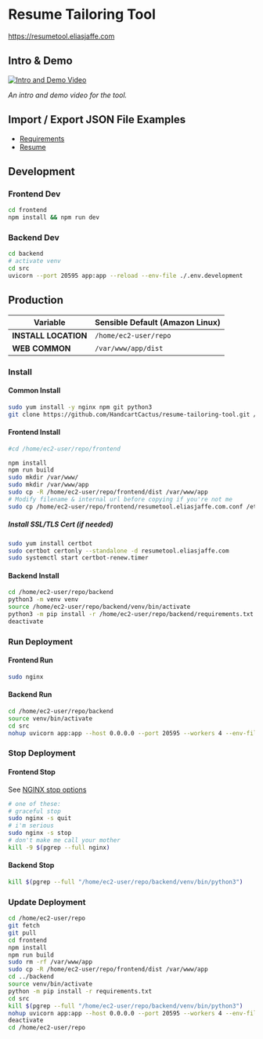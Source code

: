 # Resume Tailoring Tool
https://resumetool.eliasjaffe.com

## Intro & Demo
[![Intro and Demo Video](https://img.youtube.com/vi/-xjNAUPHewo/0.jpg)](https://www.youtube.com/watch?v=-xjNAUPHewo)

_An intro and demo video for the tool._

## Import / Export JSON File Examples
+ [Requirements](frontend/sample_data/Requirements_silly.json)
+ [Resume](frontend/sample_data/Résumé_silly.json)

## Development
### Frontend Dev
```bash
cd frontend
npm install && npm run dev 
```
### Backend Dev
```bash
cd backend
# activate venv
cd src
uvicorn --port 20595 app:app --reload --env-file ./.env.development
```

## Production
| Variable | Sensible Default (Amazon Linux) |
| -------- | ------------------------ |
| **INSTALL LOCATION** | `/home/ec2-user/repo` |
| **WEB COMMON** | `/var/www/app/dist` |


### Install
#### Common Install
```bash
sudo yum install -y nginx npm git python3
git clone https://github.com/HandcartCactus/resume-tailoring-tool.git /home/ec2-user/repo;
```
#### Frontend Install
```bash
#cd /home/ec2-user/repo/frontend

npm install
npm run build
sudo mkdir /var/www/
sudo mkdir /var/www/app
sudo cp -R /home/ec2-user/repo/frontend/dist /var/www/app
# Modify filename & internal url before copying if you're not me
sudo cp /home/ec2-user/repo/frontend/resumetool.eliasjaffe.com.conf /etc/nginx/conf.d
```
##### Install SSL/TLS Cert (if needed)
```bash
sudo yum install certbot
sudo certbot certonly --standalone -d resumetool.eliasjaffe.com
sudo systemctl start certbot-renew.timer
```
#### Backend Install
```bash
cd /home/ec2-user/repo/backend
python3 -m venv venv
source /home/ec2-user/repo/backend/venv/bin/activate
python3 -m pip install -r /home/ec2-user/repo/backend/requirements.txt
deactivate
```
### Run Deployment
#### Frontend Run
```bash
sudo nginx 
```
#### Backend Run
```bash
cd /home/ec2-user/repo/backend
source venv/bin/activate
cd src
nohup uvicorn app:app --host 0.0.0.0 --port 20595 --workers 4 --env-file ./.env.production &
```

### Stop Deployment
#### Frontend Stop
See [NGINX stop options](https://docs.nginx.com/nginx/admin-guide/basic-functionality/runtime-control/#controlling-nginx)
```bash
# one of these:
# graceful stop
sudo nginx -s quit
# i'm serious
sudo nginx -s stop
# don't make me call your mother
kill -9 $(pgrep --full nginx)
```
#### Backend Stop
```bash
kill $(pgrep --full "/home/ec2-user/repo/backend/venv/bin/python3")
```

### Update Deployment
```bash
cd /home/ec2-user/repo
git fetch
git pull
cd frontend
npm install
npm run build
sudo rm -rf /var/www/app
sudo cp -R /home/ec2-user/repo/frontend/dist /var/www/app
cd ../backend
source venv/bin/activate
python -m pip install -r requirements.txt
cd src
kill $(pgrep --full "/home/ec2-user/repo/backend/venv/bin/python3")
nohup uvicorn app:app --host 0.0.0.0 --port 20595 --workers 4 --env-file ./.env.production &
deactivate
cd /home/ec2-user/repo
```